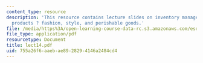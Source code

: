 ```yaml
---
content_type: resource
description: 'This resource contains lecture slides on inventory management: special
  products ? fashion, style, and perishable goods.'
file: /media/https%3A/open-learning-course-data-rc.s3.amazonaws.com/esd-260j-logistics-systems-fall-2006/755a26f6aaebae8928294146a2484cd4_lect14.pdf
file_type: application/pdf
resourcetype: Document
title: lect14.pdf
uid: 755a26f6-aaeb-ae89-2829-4146a2484cd4
---
```

